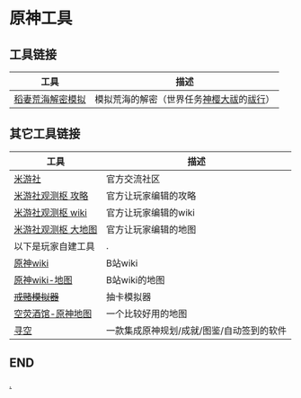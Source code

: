 # 原神工具
## 工具链接

| 工具 | 描述 |
|-|-|
| [稻妻荒海解密模拟](./hhjm/index.html) | 模拟荒海的解密（世界任务[神樱大祓](https://wiki.biligame.com/ys/%E7%A5%9E%E6%A8%B1%E5%A4%A7%E7%A5%93)的[祓行](https://wiki.biligame.com/ys/%E7%A5%93%E8%A1%8C)） |

## 其它工具链接

| 工具 | 描述 |
|-|-|
| [米游社](https://bbs.mihoyo.com/ys/) | 官方交流社区 |
| [米游社观测枢 攻略](https://bbs.mihoyo.com/ys/strategy/) | 官方让玩家编辑的攻略 |
| [米游社观测枢 wiki](https://bbs.mihoyo.com/ys/obc) | 官方让玩家编辑的wiki |
| [米游社观测枢 大地图](https://webstatic.mihoyo.com/ys/app/interactive-map/index.html) | 官方让玩家编辑的地图 |
| 以下是玩家自建工具 | . |
| [原神wiki](https://wiki.biligame.com/ys/%E9%A6%96%E9%A1%B5) | B站wiki |
| [原神wiki-地图](https://wiki.biligame.com/ys/%E9%A6%96%E9%A1%B5) | B站wiki的地图 |
| [~~戒赌模拟器~~](https://wiki.biligame.com/ys/%E6%8A%BD%E5%8D%A1%E6%A8%A1%E6%8B%9F%E5%99%A8) | 抽卡模拟器 |
| [空荧酒馆-原神地图](https://yuanshen.site) | 一个比较好用的地图 |
| [寻空](https://github.com/xunkong/xunkong/releases) |一款集成原神规划/成就/图鉴/自动签到的软件|

## END
 [*.*](https://bbs.mihoyo.com/ys/home/49)